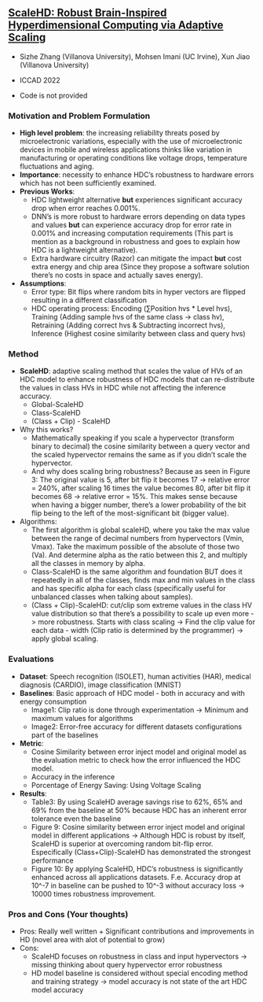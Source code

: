 ## [ScaleHD: Robust Brain-Inspired Hyperdimensional Computing via Adaptive Scaling](https://ieeexplore.ieee.org/document/10069402)

* Sizhe Zhang (Villanova University), Mohsen Imani (UC Irvine), Xun Jiao (Villanova University)

* ICCAD 2022

* Code is not provided

### Motivation and Problem Formulation

* **High level problem**: the increasing reliability threats posed by microelectronic variations, especially with the use of microelectronic devices in mobile and wireless applications thinks like variation in manufacturing or operating conditions like voltage drops, temperature fluctuations and aging.
* **Importance**: necessity to enhance HDC’s robustness to hardware errors which has not been sufficiently examined.
* **Previous Works**:
   * HDC lightweight alternative **but** experiences significant accuracy drop when error reaches 0.001%.
   * DNN’s is more robust to hardware errors depending on data types and values **but** can experience accuracy drop for error rate in 0.001% and increasing computation requirements (This part is mention as a background in robustness and goes to explain how HDC is a lightweight alternative).
   * Extra hardware circuitry (Razor) can mitigate the impact **but** cost extra energy and chip area (Since they propose a software solution there’s no costs in space and actually saves energy).
* **Assumptions**: 
   * Error type: Bit flips where random bits in hyper vectors are flipped resulting in a different classification
   * HDC operating process: Encoding (∑Position hvs * Level hvs), Training (Adding sample hvs of the same class -> class hv), Retraining (Adding correct hvs & Subtracting incorrect hvs), Inference (Highest cosine similarity between class and query hvs)

### Method

* **ScaleHD**: adaptive scaling method that scales the value of HVs of an HDC model to enhance robustness of HDC models that can re-distribute the values in class HVs in HDC while not affecting the inference accuracy. 
   * Global-ScaleHD
   * Class-ScaleHD
   * (Class + Clip) - ScaleHD
* Why this works?
   * Mathematically speaking if you scale a hypervector (transform binary to decimal) the cosine similarity between a query vector and the scaled hypervector remains the same as if you didn’t scale the hypervector.
   * And why does scaling bring robustness? Because as seen in Figure 3: The original value is 5, after bit flip it becomes 17 -> relative error = 240%, after scaling 16 times the value becomes 80, after bit flip it becomes 68 -> relative error = 15%. This makes sense because when having a bigger number, there’s a lower probability of the bit flip being to the left of the most-significant bit (bigger value).
* Algorithms:
   * The first algorithm is global scaleHD, where you take the max value between the range of decimal numbers from hypervectors (Vmin, Vmax). Take the maximum possible of the absolute of those two (Va). And determine alpha as the ratio between this 2, and multiply all the classes in memory by alpha. 
   * Class-ScaleHD is the same algorithm and foundation BUT does it repeatedly in all of the classes, finds max and min values in the class and has specific alpha for each class (specifically useful for unbalanced classes when talking about samples).
   * (Class + Clip)-ScaleHD: cut/clip som extreme values in the class HV value distribution so that there’s a possibility to scale up even more -> more robustness. Starts with class scaling -> Find the clip value for each data - width (Clip ratio is determined by the programmer) -> apply global scaling.

### Evaluations

* **Dataset**: Speech recognition (ISOLET), human activities (HAR), medical diagnosis (CARDIO), image classification (MNIST)
* **Baselines**: Basic approach of HDC model - both in accuracy and with energy consumption
   * Image1: Clip ratio is done through experimentation -> Minimum and maximum values for algorithms
   * Image2: Error-free accuracy for different datasets configurations part of the baselines
* **Metric**: 
   * Cosine Similarity between error inject model and original model as the evaluation metric to check how the error influenced the HDC model.
   * Accuracy in the inference
   * Porcentage of Energy Saving: Using Voltage Scaling
* **Results**:
   * Table3: By using ScaleHD average savings rise to 62%, 65% and 69% from the baseline at 50% because HDC has an inherent error tolerance even the baseline
   * Figure 9: Cosine similarity between error inject model and original model in different applications -> Although HDC is robust by itself, ScaleHD is superior at overcoming random bit-flip error. Especifically (Class+Clip)-ScaleHD has demonstrated the strongest performance
   * Figure 10: By applying ScaleHD, HDC’s robustness is significantly enhanced across all applications datasets. F.e. Accuracy drop at 10^-7 in baseline can be pushed to 10^-3 without accuracy loss -> 10000 times robustness improvement.

### Pros and Cons (Your thoughts)

* Pros: Really well written + Significant contributions and improvements in HD (novel area with alot of potential to grow)
* Cons: 
   * ScaleHD focuses on robustness in class and input hypervectors -> missing thinking about query hypervector error robustness
   * HD model baseline is considered without special encoding method and training strategy -> model accuracy is not state of the art HDC model accuracy
